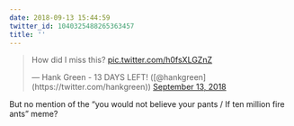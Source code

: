 ```yaml
---
date: 2018-09-13 15:44:59
twitter_id: 1040325488265363457
title: ''
---
```


<blockquote class="twitter-tweet"><p lang="en" dir="ltr">How did I miss this? <a href="https://t.co/h0fsXLGZnZ">pic.twitter.com/h0fsXLGZnZ</a></p>&mdash; Hank Green - 13 DAYS LEFT! ([@hankgreen](https://twitter.com/hankgreen)) <a href="https://twitter.com/hankgreen/status/1040324663702839297?ref_src=twsrc%5Etfw">September 13, 2018</a></blockquote>
<script async src="https://platform.twitter.com/widgets.js" charset="utf-8"></script>

But no mention of the “you would not believe your pants / If ten million fire ants” meme?

